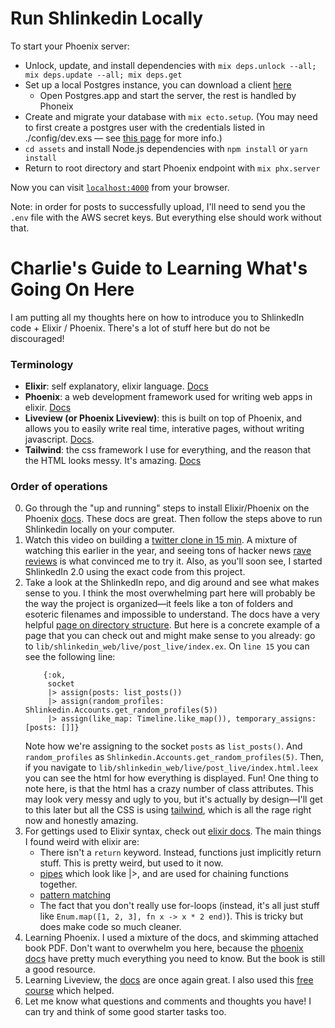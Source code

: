 # Run Shlinkedin Locally

To start your Phoenix server:

  * Unlock, update, and install dependencies with `mix deps.unlock --all; mix deps.update --all; mix deps.get`
  * Set up a local Postgres instance, you can download a client [here](https://postgresapp.com/)
    * Open Postgres.app and start the server, the rest is handled by Phoneix
  * Create and migrate your database with `mix ecto.setup`. (You may need to first create a postgres user with the credentials listed in ./config/dev.exs — see [this page](https://github.com/phoenixframework/phoenix/issues/2435#issuecomment-320880811) for more info.)
  * `cd assets` and install Node.js dependencies with `npm install` or `yarn install`
  * Return to root directory and start Phoenix endpoint with `mix phx.server`

Now you can visit [`localhost:4000`](http://localhost:4000) from your browser.

Note: in order for posts to successfully upload, I'll need to send you the `.env` file with the AWS secret keys. But everything else should work without that.

# Charlie's Guide to Learning What's Going On Here

I am putting all my thoughts here on how to introduce you to ShlinkedIn code + Elixir / Phoenix. There's a lot of stuff here but do not be discouraged!

### Terminology
- **Elixir**: self explanatory, elixir language. [Docs](https://elixir-lang.org/getting-started/introduction.html)
- **Phoenix**: a web development framework used for writing web apps in elixir. [Docs](https://hexdocs.pm/phoenix/Phoenix.html)
- **Liveview (or Phoenix Liveview)**: this is built on top of Phoenix, and allows you to easily write real time, interative pages, without writing javascript. [Docs](https://hexdocs.pm/phoenix_live_view/Phoenix.LiveView.html).
- **Tailwind**: the css framework I use for everything, and the reason that the HTML looks messy. It's amazing. [Docs](https://tailwindcss.com)

### Order of operations
0. Go through the "up and running" steps to install Elixir/Phoenix on the Phoenix [docs](https://hexdocs.pm/phoenix/installation.html). These docs are great. Then follow the steps above to run Shlinkedin locally on your computer. 
1. Watch this video on building a [twitter clone in 15 min](https://www.phoenixframework.org/blog/build-a-real-time-twitter-clone-in-15-minutes-with-live-view-and-phoenix-1-5). A mixture of watching this earlier in the year, and seeing tons of hacker news [rave reviews](https://news.ycombinator.com/item?id=22947341) is what convinced me to try it. Also, as you'll soon see, I started ShlinkedIn 2.0 using the exact code from this project.
2. Take a look at the ShlinkedIn repo, and dig around and see what makes sense to you. I think the most overwhelming part here will probably be the way the project is organized—it feels like a ton of folders and esoteric filenames and impossible to understand. The docs have a very helpful [page on directory structure](https://hexdocs.pm/phoenix/directory_structure.html#content). But here is a concrete example of a page that you can check out and might make sense to you already: go to `lib/shlinkedin_web/live/post_live/index.ex`. On `line 15` you can see the following line:
   ```
       {:ok,
        socket
        |> assign(posts: list_posts())
        |> assign(random_profiles: Shlinkedin.Accounts.get_random_profiles(5))
        |> assign(like_map: Timeline.like_map()), temporary_assigns: [posts: []]}
   ```
   Note how we're assigning to the socket `posts` as `list_posts()`. And `random_profiles` as `Shlinkedin.Accounts.get_random_profiles(5)`. Then, if you navigate to `lib/shlinkedin_web/live/post_live/index.html.leex` you can see the html for how everything is displayed. Fun! One thing to note here, is that the html has a crazy number of class attributes. This may look very messy and ugly to you, but it's actually by design—I'll get to this later but all the CSS is using [tailwind](https://tailwindcss.com), which is all the rage right now and honestly amazing.
3. For gettings used to Elixir syntax, check out [elixir docs](https://elixir-lang.org/getting-started/introduction.html). The main things I found weird with elixir are:
   - There isn't a `return` keyword. Instead, functions just implicitly return stuff. This is pretty weird, but used to it now.
   -  [pipes](https://elixirschool.com/en/lessons/basics/pipe-operator/) which look like |>, and are used for chaining functions together.
   -  [pattern matching](https://elixir-lang.org/getting-started/pattern-matching.html)
   -  The fact that you don't really use for-loops (instead, it's all just stuff like `Enum.map([1, 2, 3], fn x -> x * 2 end)`). This is tricky but does make code so much cleaner.
4. Learning Phoenix. I used a mixture of the docs, and skimming attached book PDF. Don't want to overwhelm you here, because the [phoenix docs](https://hexdocs.pm/phoenix/Phoenix.html) have pretty much everything you need to know. But the book is still a good resource.
4. Learning Liveview, the [docs](https://hexdocs.pm/phoenix_live_view/Phoenix.LiveView.html) are once again great. I also used this [free course](https://pragmaticstudio.com/courses/phoenix-liveview) which helped.
5. Let me know what questions and comments and thoughts you have! I can try and think of some good starter tasks too.


